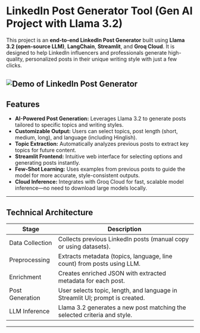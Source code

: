 # LinkedIn Post Generator Tool (Gen AI Project with Llama 3.2)

This project is an **end-to-end LinkedIn Post Generator** built using **Llama 3.2 (open-source LLM)**, **LangChain**, **Streamlit**, and **Groq Cloud**. It is designed to help LinkedIn influencers and professionals generate high-quality, personalized posts in their unique writing style with just a few clicks.


![Demo of LinkedIn Post Generator](p1.gif)
---

## Features

- **AI-Powered Post Generation:** Leverages Llama 3.2 to generate posts tailored to specific topics and writing styles.
- **Customizable Output:** Users can select topics, post length (short, medium, long), and language (including Hinglish).
- **Topic Extraction:** Automatically analyzes previous posts to extract key topics for future content.
- **Streamlit Frontend:** Intuitive web interface for selecting options and generating posts instantly.
- **Few-Shot Learning:** Uses examples from previous posts to guide the model for more accurate, style-consistent outputs.
- **Cloud Inference:** Integrates with Groq Cloud for fast, scalable model inference—no need to download large models locally.

---

## Technical Architecture

| Stage            | Description                                                                 |
|------------------|-----------------------------------------------------------------------------|
| Data Collection  | Collects previous LinkedIn posts (manual copy or using datasets).           |
| Preprocessing    | Extracts metadata (topics, language, line count) from posts using LLM.      |
| Enrichment       | Creates enriched JSON with extracted metadata for each post.                |
| Post Generation  | User selects topic, length, and language in Streamlit UI; prompt is created.|
| LLM Inference    | Llama 3.2 generates a new post matching the selected criteria and style.    |

---
